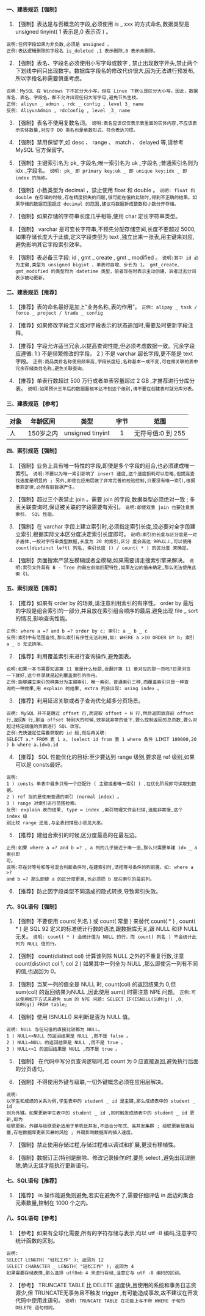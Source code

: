#### 一、建表规范【强制】

1. 【强制】表达是与否概念的字段,必须使用 is _ xxx 的方式命名,数据类型是 unsigned tinyint( 1 表示是,0 表示否 ) 。
```
说明:任何字段如果为非负数,必须是 unsigned 。
正例:表达逻辑删除的字段名 is_deleted ,1 表示删除,0 表示未删除。
```

2. 【强制】表名、字段名必须使用小写字母或数字 , 禁止出现数字开头,禁止两个下划线中间只出现数字。数据库字段名的修改代价很大,因为无法进行预发布,所以字段名称需要慎重考虑。
```
说明：MySQL 在 Windows 下不区分大小写，但在 Linux 下默认是区分大小写。因此，数据库名、表名、字段名，都不允许出现任何大写字母,避免节外生枝。
正例: aliyun _ admin , rdc _ config , level 3_ name
反例: AliyunAdmin , rdcConfig , level _3_ name
```

3. 【强制】表名不使用复数名词。
`说明:表名应该仅仅表示表里面的实体内容,不应该表示实体数量,对应于 DO 类名也是单数形式，符合表达习惯。`

4. 【强制】禁用保留字,如 desc 、 range 、 match 、 delayed 等,请参考 MySQL 官方保留字。

5. 【强制】主键索引名为 pk_ 字段名;唯一索引名为 uk _字段名 ;普通索引名则为 idx _字段名。
`说明: pk_ 即 primary key;uk _ 即 unique key;idx _ 即 index 的简称。`

6. 【强制】小数类型为 decimal ，禁止使用 float 和 double 。
`说明: float 和 double 在存储的时候,存在精度损失的问题,很可能在值的比较时,得到不正确的结果。如果存储的数据范围超过 decimal 的范围,建议将数据拆成整数和小数分开存储。`

7. 【强制】如果存储的字符串长度几乎相等,使用 char 定长字符串类型。

8. 【强制】 varchar 是可变长字符串,不预先分配存储空间,长度不要超过 5000,如果存储长度大于此值,定义字段类型为 text ,独立出来一张表,用主键来对应,避免影响其它字段索引效率。

9. 【强制】表必备三字段: id , gmt _ create , gmt _ modified 。
`说明:其中 id 必为主键,类型为 unsigned bigint 、单表时自增、步长为 1。 gmt_create、gmt_modified 的类型均为 datetime 类型，前者现在时表示主动创建，后者过去分词表示被动更新。`

#### 二、建表规范【推荐】

1. 【推荐】表的命名最好是加上“业务名称_表的作用”。
`正例: alipay _ task / force _ project / trade _ config`

2. 【推荐】如果修改字段含义或对字段表示的状态追加时,需要及时更新字段注释。

3. 【推荐】字段允许适当冗余,以提高查询性能,但必须考虑数据一致。冗余字段应遵循:
1 ) 不是频繁修改的字段。
2 ) 不是 varchar 超长字段,更不能是 text 字段。
`正例:商品类目名称使用频率高,字段长度短,名称基本一成不变,可在相关联的表中冗余存储类目名称,避免关联查询。`

4. 【推荐】单表行数超过 500 万行或者单表容量超过 2 GB ,才推荐进行分库分表。
`说明:如果预计三年后的数据量根本达不到这个级别,请不要在创建表时就分库分表。`

#### 三、建表规范 【参考】
对象|年龄区间|类型|字节|范围
--|:--:|:--:|:--:|:--:|
人|150岁之内|unsigned tinyint|1|无符号值:0 到 255

#### 四、索引规范【强制】
1. 【强制】业务上具有唯一特性的字段,即使是多个字段的组合,也必须建成唯一索引。
`说明:不要以为唯一索引影响了 insert 速度,这个速度损耗可以忽略,但提高查找速度是明显的 ; 另外,即使在应用层做了非常完善的校验控制,只要没有唯一索引,根据墨菲定律,必然有脏数据产生。`

2. 【强制】超过三个表禁止 join 。需要 join 的字段,数据类型必须绝对一致 ; 多表关联查询时,保证被关联的字段需要有索引。
`说明:即使双表 join 也要注意表索引、 SQL 性能。`

3. 【强制】在 varchar 字段上建立索引时,必须指定索引长度,没必要对全字段建立索引,根据实际文本区分度决定索引长度即可。
`说明:索引的长度与区分度是一对矛盾体,一般对字符串类型数据,长度为 20 的索引,区分
度会高达 90%以上,可以使用 count(distinct left( 列名, 索引长度 )) / count( * ) 的区分度
来确定。`

4. 【强制】页面搜索严禁左模糊或者全模糊,如果需要请走搜索引擎来解决。
`说明:索引文件具有 B - Tree 的最左前缀匹配特性,如果左边的值未确定,那么无法使用此索
引。`

#### 五、索引规范【推荐】

1. 【推荐】如果有 order by 的场景,请注意利用索引的有序性。 order by 最后的字段是组合索引的一部分,并且放在索引组合顺序的最后,避免出现 file _ sort 的情况,影响查询性能。
```
正例: where a =? and b =? order by c; 索引: a _ b _ c
反例:索引中有范围查找,那么索引有序性无法利用,如: WHERE a >10 ORDER BY b; 索引
a _ b 无法排序。
```

2. 【推荐】利用覆盖索引来进行查询操作,避免回表。
```
说明:如果一本书需要知道第 11 章是什么标题,会翻开第 11 章对应的那一页吗?目录浏览
一下就好,这个目录就是起到覆盖索引的作用。
正例:能够建立索引的种类分为主键索引、唯一索引、普通索引三种,而覆盖索引只是一种查
询的一种效果,用 explain 的结果, extra 列会出现: using index 。
```

3. 【推荐】利用延迟关联或者子查询优化超多分页场景。
```
说明: MySQL 并不是跳过 offset 行,而是取 offset + N 行,然后返回放弃前 offset 行,返回N 行,那当 offset 特别大的时候,效率就非常的低下,要么控制返回的总页数,要么对超过特定阈值的页数进行 SQL 改写。
正例:先快速定位需要获取的 id 段,然后再关联:
SELECT a.* FROM 表 1 a, (select id from 表 1 where 条件 LIMIT 100000,20 ) b where a.id=b.id
```

4. 【推荐】 SQL 性能优化的目标:至少要达到 range 级别,要求是 ref 级别,如果可以是 consts最好。
```
说明:
1 ) consts 单表中最多只有一个匹配行 ( 主键或者唯一索引 ) ,在优化阶段即可读取到数据。
2 ) ref 指的是使用普通的索引 (normal index) 。
3 ) range 对索引进行范围检索。
反例: explain 表的结果, type = index ,索引物理文件全扫描,速度非常慢,这个 index 级
别比较 range 还低,与全表扫描是小巫见大巫。
```

5. 【推荐】建组合索引的时候,区分度最高的在最左边。
```
正例:如果 where a =? and b =? , a 列的几乎接近于唯一值,那么只需要单建 idx _ a 索引即
可。
说明:存在非等号和等号混合判断条件时,在建索引时,请把等号条件的列前置。如: where a >?
and b =? 那么即使 a 的区分度更高,也必须把 b 放在索引的最前列。
```

6. 【推荐】防止因字段类型不同造成的隐式转换,导致索引失效。

#### 六、SQL语句【强制】

1. 【强制】不要使用 count( 列名 ) 或 count( 常量 ) 来替代 count( * ) , count( * ) 是 SQL 92 定义的标准统计行数的语法,跟数据库无关,跟 NULL 和非 NULL 无关。
`说明: count( * ) 会统计值为 NULL 的行，而 count( 列名 ) 不会统计此列为 NULL 值的行。`

2. 【强制】 count(distinct col) 计算该列除 NULL 之外的不重复行数,注意 count(distinct col 1, col 2 ) 如果其中一列全为 NULL ,那么即使另一列有不同的值,也返回为 0。

3. 【强制】当某一列的值全是 NULL 时, count(col) 的返回结果为 0,但 sum(col) 的返回结果为NULL ,因此使用 sum() 时需注意 NPE 问题。
`正例:可以使用如下方式来避免 sum 的 NPE 问题: SELECT IF(ISNULL(SUM(g)) ,0, SUM(g))
FROM table;`

4. 【强制】使用 ISNULL() 来判断是否为 NULL 值。
```
说明: NULL 与任何值的直接比较都为 NULL。
1 ) NULL<>NULL 的返回结果是 NULL ,而不是 false 。
2 ) NULL=NULL 的返回结果是 NULL ,而不是 true 。
3 ) NULL<>1 的返回结果是 NULL ,而不是 true 。
```

5. 【强制】 在代码中写分页查询逻辑时,若 count 为 0 应直接返回,避免执行后面的分页语句。

6. 【强制】不得使用外键与级联,一切外键概念必须在应用层解决。
```
说明:
以学生和成绩的关系为例,学生表中的 student _ id 是主键,那么成绩表中的 student _ id
则为外键。如果更新学生表中的 student _ id ,同时触发成绩表中的 student _ id 更新,即为
级联更新。外键与级联更新适用于单机低并发,不适合分布式、高并发集群 ; 级联更新是强阻
塞,存在数据库更新风暴的风险 ; 外键影响数据库的插入速度。
```

7. 【强制】禁止使用存储过程,存储过程难以调试和扩展,更没有移植性。

8. 【强制】数据订正(特别是删除、修改记录操作)时,要先 select ,避免出现误删除,确认无误才能执行更新语句。

#### 七、SQL语句【推荐】
 1. 【推荐】 in 操作能避免则避免,若实在避免不了,需要仔细评估 in 后边的集合元素数量,控制在 1000 个之内。

#### 八、SQL语句【参考】

1. 【参考】如果有全球化需要,所有的字符存储与表示,均以 utf -8 编码,注意字符统计函数的区别。
```
说明:
SELECT LENGTH( "轻松工作" ); 返回为 12
SELECT CHARACTER _ LENGTH( "轻松工作" ); 返回为 4
如果需要存储表情,那么选择 utf8mb 4 来进行存储,注意它与 utf -8 编码的区别。
```

2. 【参考】 TRUNCATE TABLE 比 DELETE 速度快,且使用的系统和事务日志资源少,但 TRUNCATE无事务且不触发 trigger ,有可能造成事故,故不建议在开发代码中使用此语句。
`说明: TRUNCATE TABLE 在功能上与不带 WHERE 子句的 DELETE 语句相同。`